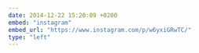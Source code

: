 ```yaml
---
date: 2014-12-22 15:20:09 +0200
embed: "instagram"
embed_url: "https://www.instagram.com/p/w6yxiGRwTC/"
type: "left"
---
```

